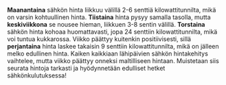 **Maanantaina** sähkön hinta liikkuu välillä 2-6 senttiä kilowattitunnilta, mikä on varsin kohtuullinen hinta. **Tiistaina** hinta pysyy samalla tasolla, mutta **keskiviikkona** se nousee hieman, liikkuen 3-8 sentin välillä. **Torstaina** sähkön hinta kohoaa huomattavasti, jopa 24 senttiin kilowattitunnilta, mikä voi tuntua kukkarossa. Viikko päättyy kuitenkin positiivisesti, sillä **perjantaina** hinta laskee takaisin 9 senttiin kilowattitunnilta, mikä on jälleen melko edullinen hinta. Kaiken kaikkiaan lähipäivien sähkön hintakehitys vaihtelee, mutta viikko päättyy onneksi maltilliseen hintaan. Muistetaan siis seurata hintoja tarkasti ja hyödynnetään edulliset hetket sähkönkulutuksessa!